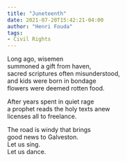 ```yaml
---
title: "Juneteenth"
date: 2021-07-20T15:42:21-04:00
author: "Henri Fouda"
tags:
- Civil Rights
---
```

Long ago, wisemen\
summoned a gift from haven,\
sacred scriptures often misunderstood,\
and kids were born in bondage\
flowers were deemed rotten food.

After years spent in quiet rage\
a prophet reads the holy texts anew\
licenses all to freelance. 

The road is windy that brings\
good news to Galveston.\
Let us sing.\
Let us dance. 
